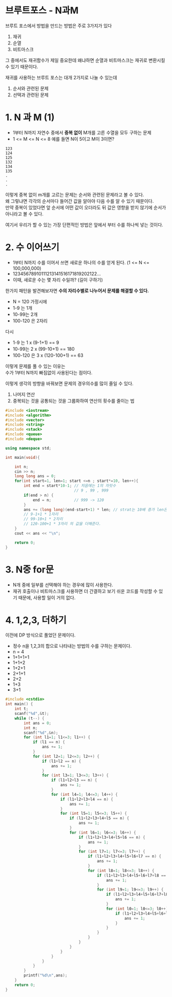 
브루트포스 - N과M
=======================  
브루트 포스에서 방법을 만드는 방법은 주로 3가지가 있다
1. 재귀 
2. 순열 
3. 비트마스크
  
그 중에서도 재귀함수가 제일 중요한데 왜냐하면 순열과 비트마스크는 재귀로 변환시킬 수 있기 때문이다.   
   
재귀를 사용하는 브루트 포스는 대개 2가지로 나눌 수 있는데
1. 순서와 관련된 문제  
2. 선택과 관련된 문제  
   
# 1. N 과 M (1)
* 1부터 N까지 자연수 중에서 **중복 없이** M개를 고른 수열을 모두 구하는 문제  
* 1 <= M <= N <= 8
예를 들면 N이 5이고 M이 3이면?
```
123
124
125
132
134
135
.
.
.
```
이렇게 중복 없이 m개를 고르는 문제는 순서와 관련된 문제라고 볼 수 있다.    
왜 그렇냐면 각각의 순서마다 들어간 값을 알아야 다음 수를 알 수 있기 때문이다.     
만약 중복이 있었다면 앞 순서에 어떤 값이 오더라도 뒤 값은 영향을 받지 않기에 순서가 아니라고 볼 수 있다.     
    
여기서 우리가 할 수 있는 가장 단편적인 방법은 앞에서 부터 수를 하나씩 넣는 것이다.  



# 2. 수 이어쓰기  
* 1부터 N까지 수를 이어서 쓰면 새로운 하나의 수를 얻게 된다. (1 <= N <= 100,000,000)  
* 12345678910111213141516171819202122...
* 이때, 새로운 수는 몇 자리 수일까? (길이 구하기)         
    
한가지 패턴을 발견해보자면 **수의 자리수별로 나누어서 문제를 해결할 수 있다.**   
* N = 120 가정시에
* 1-9 는 1개
* 10-99는 2개
* 100-120 은 2자리

다시 
* 1-9 는 1 x (9-1+1) == 9   
* 10-99는 2 x (99-10+1) == 180   
* 100-120 은 3 x (120-100+1) == 63   

이렇게 문제를 풀 수 있는 이유는   
수가 1부터 N까지 빠짐없이 사용된다는 점이다.  

이렇게 생각의 방향을 바꿔보면 문제의 경우의수를 많이 줄일 수 있다.    
1. 나머지 연산    
2. 중복되는 것을 공통되는 것을 그룹화하여 연산의 횟수를 줄이는 법   

```c++
#include <iostream>
#include <algorithm>
#include <vector>
#include <string>
#include <stack>
#include <queue>
#include <deque>

using namespace std;

int main(void){

	int n;
	cin >> n;
	long long ans = 0;
	for(int start=1, len=1; start <=n ; start*=10, len++){
		int end = start*10-1; // 처음에는 1의 자릿수
							  // 9 , 99 , 999 
		if(end > n) {
			end = n;	      // 999 -> 120
		}
		ans += (long long)(end-start+1) * len; // strat는 10배 증가 len은 1씩 증가이므로
		// 9-1+1 * 1자리
		// 99-10+1 * 2자리
		// 120-100+1 * 3자리 의 값을 더해준다.  
	}
	cout << ans << "\n";

	return 0;
}
```
# 3. N중 for문 
* N개 중에 일부를 선택해야 하는 경우에 많이 사용한다.  
* 재귀 호출이나 비트마스크를 사용하면 더 간결하고 보기 쉬운 코드를 작성할 수 있기 때문에, 사용할 일이 거의 없다.  

# 4. 1,2,3, 더하기  
이전에 DP 방식으로 풀었던 문제이다.  
   
* 정수 n을 1,2,3의 합으로 나타내는 방법의 수를 구하는 문제이다.  
* n = 4 
* 1+1+1+1
* 1+1+2
* 1+2+1
* 2+1+1
* 2+2
* 1+3
* 3+1

```c++
#include <cstdio>
int main() {
    int t;
    scanf("%d",&t);
    while (t--) {
        int ans = 0;
        int n;
        scanf("%d",&n);
        for (int l1=1; l1<=3; l1++) {
            if (l1 == n) {
                ans += 1;
            }
            for (int l2=1; l2<=3; l2++) {
                if (l1+l2 == n) {
                    ans += 1;
                }
                for (int l3=1; l3<=3; l3++) {
                    if (l1+l2+l3 == n) {
                        ans += 1;
                    }
                    for (int l4=1; l4<=3; l4++) {
                        if (l1+l2+l3+l4 == n) {
                            ans += 1;
                        }
                        for (int l5=1; l5<=3; l5++) {
                            if (l1+l2+l3+l4+l5 == n) {
                                ans += 1;
                            }
                            for (int l6=1; l6<=3; l6++) {
                                if (l1+l2+l3+l4+l5+l6 == n) {
                                    ans += 1;
                                }
                                for (int l7=1; l7<=3; l7++) {
                                    if (l1+l2+l3+l4+l5+l6+l7 == n) {
                                        ans += 1;
                                    }
                                    for (int l8=1; l8<=3; l8++) {
                                        if (l1+l2+l3+l4+l5+l6+l7+l8 == n) {
                                            ans += 1;
                                        }
                                        for (int l9=1; l9<=3; l9++) {
                                            if (l1+l2+l3+l4+l5+l6+l7+l8+l9 == n) {
                                                ans += 1;
                                            }
                                            for (int l0=1; l0<=3; l0++) {
                                                if (l1+l2+l3+l4+l5+l6+l7+l8+l9+l0 == n) {
                                                    ans += 1;
                                                }
                                            }
                                        }
                                    }
                                }
                            }
                        }
                    }
                }
            }
        }
        printf("%d\n",ans);
    }
    return 0;
}
```

